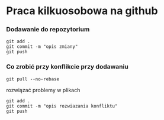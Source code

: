 
# Praca kilkuosobowa na github


### Dodawanie do repozytorium
```
git add .
git commit -m "opis zmiany"
git push
```

### Co zrobić przy konflikcie przy dodawaniu
```
git pull --no-rebase
```
rozwiązać problemy w plikach

```
git add .
git commit -m "opis rozwiazania konfliktu"
git push
```
